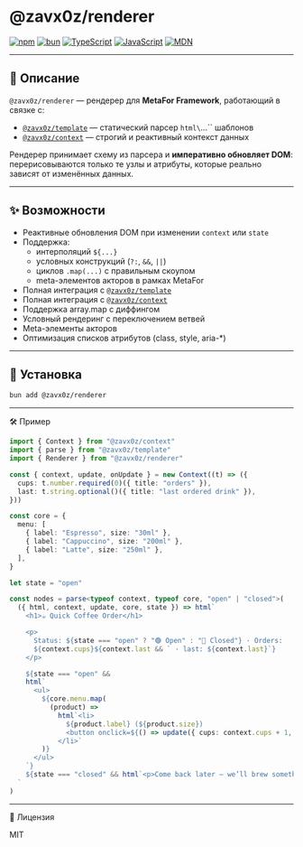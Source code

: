 # @zavx0z/renderer

[![npm](https://img.shields.io/npm/v/@zavx0z/renderer)](https://www.npmjs.com/package/@zavx0z/renderer)
[![bun](https://img.shields.io/badge/bun-1.0+-black)](https://bun.sh/)
[![TypeScript](https://img.shields.io/badge/TypeScript-5.0+-blue)](https://www.typescriptlang.org/)
[![JavaScript](https://img.shields.io/badge/JavaScript-ESM-green)](https://developer.mozilla.org/en-US/docs/Web/JavaScript/Guide/Modules)
[![MDN](https://img.shields.io/badge/MDN-HTML-red)](https://developer.mozilla.org/en-US/docs/Web/HTML)

---

## 📖 Описание

`@zavx0z/renderer` — рендерер для **MetaFor Framework**, работающий в связке с:

- [`@zavx0z/template`](https://github.com/zavx0z/template) — статический парсер `html\`...\`` шаблонов
- [`@zavx0z/context`](https://github.com/zavx0z/context) — строгий и реактивный контекст данных

Рендерер принимает схему из парсера и **императивно обновляет DOM**:  
перерисовываются только те узлы и атрибуты, которые реально зависят от изменённых данных.

---

## ✨ Возможности

- Реактивные обновления DOM при изменении `context` или `state`
- Поддержка:
  - интерполяций `${...}`
  - условных конструкций (`?:`, `&&`, `||`)
  - циклов `.map(...)` с правильным скоупом
  - meta-элементов акторов в рамках MetaFor
- Полная интеграция с [`@zavx0z/template`](https://github.com/zavx0z/template)
- Полная интеграция с [`@zavx0z/context`](https://github.com/zavx0z/context)
- Поддержка array.map с диффингом
- Условный рендеринг с переключением ветвей
- Meta-элементы акторов
- Оптимизация списков атрибутов (class, style, aria-\*)

---

## 🚀 Установка

```bash
bun add @zavx0z/renderer
```

---

🛠 Пример

```ts
import { Context } from "@zavx0z/context"
import { parse } from "@zavx0z/template"
import { Renderer } from "@zavx0z/renderer"

const { context, update, onUpdate } = new Context((t) => ({
  cups: t.number.required(0)({ title: "orders" }),
  last: t.string.optional()({ title: "last ordered drink" }),
}))

const core = {
  menu: [
    { label: "Espresso", size: "30ml" },
    { label: "Cappuccino", size: "200ml" },
    { label: "Latte", size: "250ml" },
  ],
}

let state = "open"

const nodes = parse<typeof context, typeof core, "open" | "closed">(
  ({ html, context, update, core, state }) => html`
    <h1>☕ Quick Coffee Order</h1>

    <p>
      Status: ${state === "open" ? "🟢 Open" : "🔴 Closed"} · Orders:
      ${context.cups}${context.last && ` · last: ${context.last}`}
    </p>

    ${state === "open" &&
    html`
      <ul>
        ${core.menu.map(
          (product) =>
            html`<li>
              ${product.label} (${product.size})
              <button onclick=${() => update({ cups: context.cups + 1, last: product.label })}>Add</button>
            </li>`
        )}
      </ul>
    `}
    ${state === "closed" && html`<p>Come back later — we’ll brew something tasty ☺️</p>`}
  `
)
```

---

📜 Лицензия

MIT
